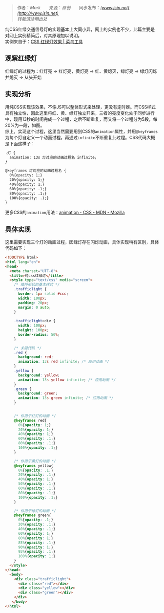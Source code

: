 > 作者：*Mark*　　来源：*原创*　　同步发布：*[www.jsin.net](http://www.jsin.net)*  
> *转载请注明出处*

纯CSS红绿交通信号灯的实现基本上大同小异，网上的实例也不少，此篇主要是对网上实例精简后，对其原理加以说明。  
实例来自于：[CSS 红绿灯效果 | 菜鸟工具](https://c.runoob.com/codedemo/3122)

## 观察红绿灯  
红绿灯的过程为：红灯亮 => 红灯亮，黄灯亮 => 红、黄熄灭，绿灯亮 => 绿灯闪烁并熄灭 => 从头开始  

## 实现分析  
用纯CSS实现该效果，不像JS可以整体形式来处理，更没有定时器。而CSS样式具有独立性，因此这里将红、黄、绿灯独立开来，三者的亮度变化处于同步进行中，现用13秒的时间完成一个过程，之后不断重复，而又将一个过程分为5段，每20%为一段，如图。  
综上，实现这个过程，这里当然需要用到CSS的`animation`属性，并用`@keyframes`为每个灯自定义一个动画过程，再通过`infinite`不断重复此过程。CSS代码大概是下面这样子：
```html
.灯 {
  animation: 13s 灯对应的动画过程名 infinite;
}

@keyframes 灯对应的动画过程名 {
  0%{opacity: 1;}
  20%{opacity: 1;}
  40%{opacity: 1;}
  60%{opacity: .1;}
  80%{opacity: .1;}
  100%{opacity: .1;}
}
```
更多CSS的`animation`用法：[animation - CSS - MDN - Mozilla](https://developer.mozilla.org/en-US/docs/Web/CSS/animation)  
## 具体实现  
这里需要实现三个灯的动画过程，因绿灯存在闪烁动画，具体实现稍有区别，具体代码如下：
```html
<!DOCTYPE html>
<html lang="en">
<head>
  <meta charset="UTF-8">
  <title>纯css红绿灯</title>
  <style type="text/css" media="screen">
    /* 维持形状的基本样式 */
    .trafficlight {
      border: 1px solid #ccc;
      width: 100px;
      padding: 20px;
      margin: 0 auto;
    }
		
    .trafficlight>div {
      width: 100px;
      height: 100px;
      border-radius: 50%;
    }

    /* 关键代码 */
    .red {
      background: red;
      animation: 13s red infinite; /* 应用动画 */
    }
    .yellow {
      background: yellow;
      animation: 13s yellow infinite; /* 应用动画 */
    }
    .green {
      background: green;
      animation: 13s green infinite; /* 应用动画 */
    }
		

    /* 作用于红灯的动画 */
    @keyframes red{
      0%{opacity: 1;}
      20%{opacity: 1;}
      40%{opacity: 1;}
      60%{opacity: .1;}
      80%{opacity: .1;}
      100%{opacity: .1;}
    }

    /* 作用于黄灯的动画 */
    @keyframes yellow{
      0%{opacity: .1;}
      20%{opacity: .1;}
      40%{opacity: 1;}
      50%{opacity: .1;}
      60%{opacity: .1;}
      80%{opacity: .1;}
      100%{opacity: .1;}
    }

    /* 作用于绿灯的动画 */
    @keyframes green{
      0%{opacity: .1;}
      20%{opacity: .1;}
      40%{opacity: .1;}
      60%{opacity: 1;}
      80%{opacity: 1;}
      85%{opacity: .1;}
      90%{opacity: 1;}
      95%{opacity: .1;}
      100%{opacity: 1;}
    }
  </style>
</head>
  <body>
    <div class="trafficlight">
      <div class="red"></div>
      <div class="yellow"></div>
      <div class="green"></div>
    </div>
   </body>
</html>
```
